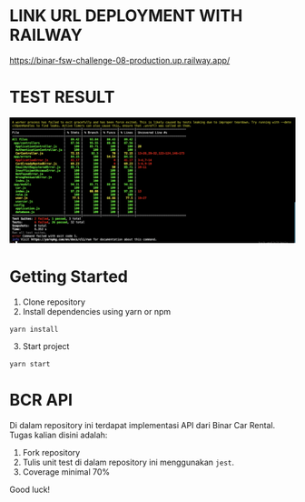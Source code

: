 # LINK URL DEPLOYMENT WITH RAILWAY
https://binar-fsw-challenge-08-production.up.railway.app/

# TEST RESULT
![Test Result](test/test.png)

# Getting Started
1. Clone repository
2. Install dependencies using yarn or npm

```
yarn install
```

3. Start project
```
yarn start
```

# BCR API

Di dalam repository ini terdapat implementasi API dari Binar Car Rental.
Tugas kalian disini adalah:
1. Fork repository
2. Tulis unit test di dalam repository ini menggunakan `jest`.
3. Coverage minimal 70%

Good luck!
